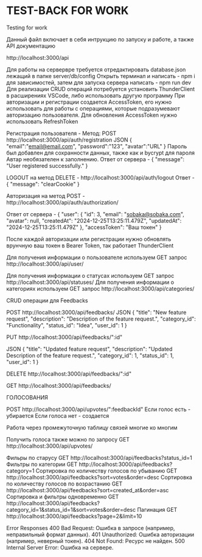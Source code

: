 # TEST-BACK FOR WORK
Testing for work

Данный файл включает в себя интрукцию по запуску и работе,  а также API документацию 

http://localhost:3000/api

Для работы на сервервре требуется отредактировать database.json лежащий в папке server/db/config
Открыть терминал и написать - npm i для зависимостей, затем для запуска сервера написать - npm run dev
Для реализации CRUD операций потребуется установить ThunderClient в расширениях VSCode, либо использовать другую программу
При авторизации и регистрации создается AccessToken, его нужно использовать для работы с операциями, которые подразумевают авторизацию пользователя. Для обновления AccessToken нужно использовать RefreshToken 

Регистрация пользователя - Метод: POST http://localhost:3000/api/auth/registration
JSON {
    "email":"email@email.com",
    "password":"123",
    "avatar":"URL"
}
Пароль был добавлен для сохранности данных, также как и bycrypt для пароля
Автар необязателен к заполнению.
Ответ от сервера - 
{
  "message": "User registered successfully."
}

LOGOUT на метод DELETE - http://localhost:3000/api/auth/logout
Ответ - {
  "message": "clearCookie"
}

Авторизация на метод POST - http://localhost:3000/api/auth/authorization/

Ответ от сервера  - {
  "user": {
    "id": 3,
    "email": "sobaka@sobaka.com",
    "avatar": null,
    "createdAt": "2024-12-25T13:25:11.479Z",
    "updatedAt": "2024-12-25T13:25:11.479Z"
  },
  "accessToken": "Ваш токен"
}

После каждой авторизации или регистрации нужно обновлять врунчную ваш токен в Bearer Token, так работает ThunderClient

Для получения информации о пользователе используем GET запрос http://localhost:3000/api/user/

Для получения информации о статусах используем GET запрос http://localhost:3000/api/statuses/
Для получения информации о категориях используем GET запрос http://localhost:3000/api/categories/

CRUD операции для Feedbacks

POST http://localhost:3000/api/feedbacks/
JSON {
  "title": "New feature request",
  "description": "Description of the feature request.",
  "category_id": "Functionality",
  "status_id": "Idea",
  "user_id": 1
}

PUT http://localhost:3000/api/feedbacks/":id"

JSON {
   "title": "Updated feature request",
  "description": "Updated Description of the feature request.",
  "category_id": 1,
  "status_id": 1,
  "user_id": 1
}

DELETE http://localhost:3000/api/feedbacks/":id"

GET http://localhost:3000/api/feedbacks/

ГОЛОСОВАНИЯ 

POST http://localhost:3000/api/upvotes/":feedbackId"
Если голос есть - убирается
Если голоса нет - создается

Работа через промежуточную таблицу связей многие ко многим

Получить голоса также можно по запросу GET http://localhost:3000/api/upvotes/

Фильры по старусу GET http://localhost:3000/api/feedbacks?status_id=1
Фильтры по категории GET http://localhost:3000/api/feedbacks?category=1
Сортировка по количеству голосов по убыванию GET http://localhost:3000/api/feedbacks?sort=votes&order=desc
Сортировка по количеству голосов по возрастанию GET http://localhost:3000/api/feedbacks?sort=created_at&order=asc
Сортировка и фильтры одновременно GET http://localhost:3000/api/feedbacks?category_id=1&status_id=1&sort=votes&order=desc
Пагинация GET http://localhost:3000/api/feedbacks?page=2&limit=10

Error Responses
400 Bad Request: Ошибка в запросе (например, неправильный формат данных).
401 Unauthorized: Ошибка авторизации (например, неверный токен).
404 Not Found: Ресурс не найден.
500 Internal Server Error: Ошибка на сервере.
